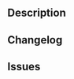 <!-- Add a short description. -->
## Description

<!-- List your changes as a dot point list. -->
## Changelog

<!-- Add any important refs or issues numbers. -->
## Issues
